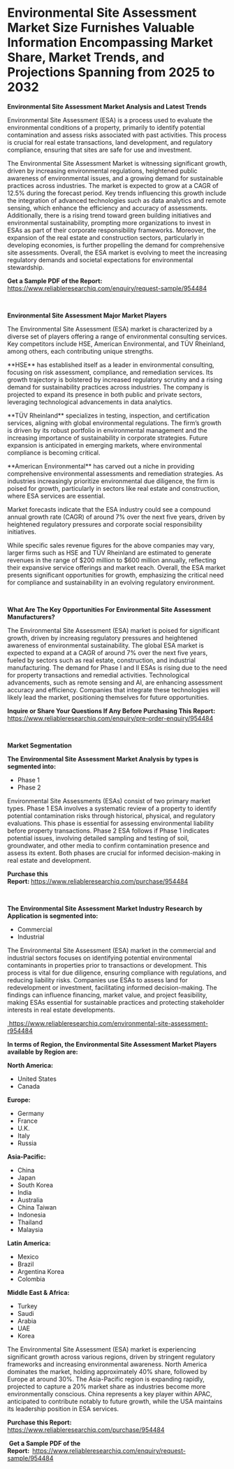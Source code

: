 <p><h1>Environmental Site Assessment Market Size Furnishes Valuable Information Encompassing Market Share, Market Trends, and Projections Spanning from 2025 to 2032</h1></p><p><strong>Environmental Site Assessment Market Analysis and Latest Trends</strong></p>
<p><p>Environmental Site Assessment (ESA) is a process used to evaluate the environmental conditions of a property, primarily to identify potential contamination and assess risks associated with past activities. This process is crucial for real estate transactions, land development, and regulatory compliance, ensuring that sites are safe for use and investment.</p><p>The Environmental Site Assessment Market is witnessing significant growth, driven by increasing environmental regulations, heightened public awareness of environmental issues, and a growing demand for sustainable practices across industries. The market is expected to grow at a CAGR of 12.5% during the forecast period. Key trends influencing this growth include the integration of advanced technologies such as data analytics and remote sensing, which enhance the efficiency and accuracy of assessments. Additionally, there is a rising trend toward green building initiatives and environmental sustainability, prompting more organizations to invest in ESAs as part of their corporate responsibility frameworks. Moreover, the expansion of the real estate and construction sectors, particularly in developing economies, is further propelling the demand for comprehensive site assessments. Overall, the ESA market is evolving to meet the increasing regulatory demands and societal expectations for environmental stewardship.</p></p>
<p><strong>Get a Sample PDF of the Report:&nbsp;</strong> <a href="https://www.reliableresearchiq.com/enquiry/request-sample/954484?utm_campaign=104&utm_medium=2&utm_source=Github&utm_content=ia&utm_term=18042025&utm_id=environmental-site-assessment">https://www.reliableresearchiq.com/enquiry/request-sample/954484</a></p>
<p>&nbsp;</p>
<p><strong>Environmental Site Assessment Major Market Players</strong></p>
<p><p>The Environmental Site Assessment (ESA) market is characterized by a diverse set of players offering a range of environmental consulting services. Key competitors include HSE, American Environmental, and TÜV Rheinland, among others, each contributing unique strengths.</p><p>**HSE** has established itself as a leader in environmental consulting, focusing on risk assessment, compliance, and remediation services. Its growth trajectory is bolstered by increased regulatory scrutiny and a rising demand for sustainability practices across industries. The company is projected to expand its presence in both public and private sectors, leveraging technological advancements in data analytics.</p><p>**TÜV Rheinland** specializes in testing, inspection, and certification services, aligning with global environmental regulations. The firm’s growth is driven by its robust portfolio in environmental management and the increasing importance of sustainability in corporate strategies. Future expansion is anticipated in emerging markets, where environmental compliance is becoming critical.</p><p>**American Environmental** has carved out a niche in providing comprehensive environmental assessments and remediation strategies. As industries increasingly prioritize environmental due diligence, the firm is poised for growth, particularly in sectors like real estate and construction, where ESA services are essential.</p><p>Market forecasts indicate that the ESA industry could see a compound annual growth rate (CAGR) of around 7% over the next five years, driven by heightened regulatory pressures and corporate social responsibility initiatives.</p><p>While specific sales revenue figures for the above companies may vary, larger firms such as HSE and TÜV Rheinland are estimated to generate revenues in the range of $200 million to $600 million annually, reflecting their expansive service offerings and market reach. Overall, the ESA market presents significant opportunities for growth, emphasizing the critical need for compliance and sustainability in an evolving regulatory environment.</p></p>
<p>&nbsp;</p>
<p><strong>What Are The Key Opportunities For Environmental Site Assessment Manufacturers?</strong></p>
<p><p>The Environmental Site Assessment (ESA) market is poised for significant growth, driven by increasing regulatory pressures and heightened awareness of environmental sustainability. The global ESA market is expected to expand at a CAGR of around 7% over the next five years, fueled by sectors such as real estate, construction, and industrial manufacturing. The demand for Phase I and II ESAs is rising due to the need for property transactions and remedial activities. Technological advancements, such as remote sensing and AI, are enhancing assessment accuracy and efficiency. Companies that integrate these technologies will likely lead the market, positioning themselves for future opportunities.</p></p>
<p><strong>Inquire or Share Your Questions If Any Before Purchasing This Report:</strong> <a href="https://www.reliableresearchiq.com/enquiry/pre-order-enquiry/954484?utm_campaign=104&utm_medium=2&utm_source=Github&utm_content=ia&utm_term=18042025&utm_id=environmental-site-assessment">https://www.reliableresearchiq.com/enquiry/pre-order-enquiry/954484</a></p>
<p>&nbsp;</p>
<p><strong>Market Segmentation</strong></p>
<p><strong>The Environmental Site Assessment Market Analysis by types is segmented into:</strong></p>
<p><ul><li>Phase 1</li><li>Phase 2</li></ul></p>
<p><p>Environmental Site Assessments (ESAs) consist of two primary market types. Phase 1 ESA involves a systematic review of a property to identify potential contamination risks through historical, physical, and regulatory evaluations. This phase is essential for assessing environmental liability before property transactions. Phase 2 ESA follows if Phase 1 indicates potential issues, involving detailed sampling and testing of soil, groundwater, and other media to confirm contamination presence and assess its extent. Both phases are crucial for informed decision-making in real estate and development.</p></p>
<p><strong>Purchase this Report:&nbsp;</strong><a href="https://www.reliableresearchiq.com/purchase/954484?utm_campaign=104&utm_medium=2&utm_source=Github&utm_content=ia&utm_term=18042025&utm_id=environmental-site-assessment">https://www.reliableresearchiq.com/purchase/954484</a></p>
<p>&nbsp;</p>
<p><strong>The Environmental Site Assessment Market Industry Research by Application is segmented into:</strong></p>
<p><ul><li>Commercial</li><li>Industrial‎</li></ul></p>
<p><p>The Environmental Site Assessment (ESA) market in the commercial and industrial sectors focuses on identifying potential environmental contaminants in properties prior to transactions or development. This process is vital for due diligence, ensuring compliance with regulations, and reducing liability risks. Companies use ESAs to assess land for redevelopment or investment, facilitating informed decision-making. The findings can influence financing, market value, and project feasibility, making ESAs essential for sustainable practices and protecting stakeholder interests in real estate developments.</p></p>
<p><a href="https://www.reliableresearchiq.com/environmental-site-assessment-r954484?utm_campaign=104&utm_medium=2&utm_source=Github&utm_content=ia&utm_term=18042025&utm_id=environmental-site-assessment">&nbsp;https://www.reliableresearchiq.com/environmental-site-assessment-r954484</a></p>
<p><strong>In terms of Region, the Environmental Site Assessment Market Players available by Region are:</strong></p>
<p>
    <p> <strong> North America: </strong>
        <ul>
            <li>United States</li>
            <li>Canada</li>
        </ul>
        </p> 
    <p> <strong> Europe: </strong>
        <ul>
            <li>Germany</li>
            <li>France</li>
            <li>U.K.</li>
            <li>Italy</li>
            <li>Russia</li>
        </ul>
        </p> 
    <p> <strong> Asia-Pacific: </strong>
        <ul>
            <li>China</li>
            <li>Japan</li>
            <li>South Korea</li>
            <li>India</li>
            <li>Australia</li>
            <li>China Taiwan</li>
            <li>Indonesia</li>
            <li>Thailand</li>
            <li>Malaysia</li>
        </ul>
        </p> 
    <p> <strong> Latin America: </strong>
        <ul>
            <li>Mexico</li>
            <li>Brazil</li>
            <li>Argentina Korea</li>
            <li>Colombia</li>
        </ul>
        </p> 
    <p> <strong> Middle East & Africa: </strong>
        <ul>
            <li>Turkey</li>
            <li>Saudi</li>
            <li>Arabia</li>
            <li>UAE</li>
            <li>Korea</li>
        </ul>
    </p>
    </p>
<p><p>The Environmental Site Assessment (ESA) market is experiencing significant growth across various regions, driven by stringent regulatory frameworks and increasing environmental awareness. North America dominates the market, holding approximately 40% share, followed by Europe at around 30%. The Asia-Pacific region is expanding rapidly, projected to capture a 20% market share as industries become more environmentally conscious. China represents a key player within APAC, anticipated to contribute notably to future growth, while the USA maintains its leadership position in ESA services.</p></p>
<p><strong>Purchase this Report: </strong><a href="https://www.reliableresearchiq.com/purchase/954484?utm_campaign=104&utm_medium=2&utm_source=Github&utm_content=ia&utm_term=18042025&utm_id=environmental-site-assessment">https://www.reliableresearchiq.com/purchase/954484</a></p>
<p>&nbsp;<strong>Get a Sample PDF of the Report:&nbsp;&nbsp;</strong><a href="https://www.reliableresearchiq.com/enquiry/request-sample/954484?utm_campaign=104&utm_medium=2&utm_source=Github&utm_content=ia&utm_term=18042025&utm_id=environmental-site-assessment">https://www.reliableresearchiq.com/enquiry/request-sample/954484</a></p>
<p><strong></strong></p>
<p><p></p><p></p><p></p></p>
